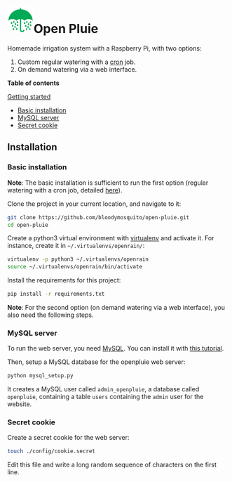 <h1><img src="./static/images/logo.png" width="60" height="60">Open Pluie</h1>

Homemade irrigation system with a Raspberry Pi, with two options:
1. Custom regular watering with a [cron](https://en.wikipedia.org/wiki/Cron) job.
2. On demand watering via a web interface.

**Table of contents**

[Getting started](#getting-started)
- [Basic installation](#basic-installation)
- [MySQL server](#mysql-server)
- [Secret cookie](#secret-cookie)

## Installation

### Basic installation

**Note**: The basic installation is sufficient to run the first option (regular watering with a cron job, detailed [here](#TODO)).

Clone the project in your current location, and navigate to it:
```bash
git clone https://github.com/bloodymosquito/open-pluie.git
cd open-pluie
```

Create a python3 virtual environment with [virtualenv](https://pypi.org/project/virtualenv/) and activate it. For instance, create it in `~/.virtualenvs/openrain/`:
```bash
virtualenv -p python3 ~/.virtualenvs/openrain
source ~/.virtualenvs/openrain/bin/activate
```

Install the requirements for this project:
```bash
pip install -r requirements.txt
```

**Note**: For the second option (on demand watering via a web interface), you also need the following steps.


### MySQL server

To run the web server, you need [MySQL](https://dev.mysql.com/doc/refman/8.0/en/installing.html). You can install it with [this tutorial](https://support.rackspace.com/how-to/installing-mysql-server-on-ubuntu/).

Then, setup a MySQL database for the openpluie web server:
```bash
python mysql_setup.py
```
It creates a MySQL user called `admin_openpluie`, a database called `openpluie`, containing a table `users` containing the `admin` user for the website.

### Secret cookie

Create a secret cookie for the web server:
```bash
touch ./config/cookie.secret
```

Edit this file and write a long random sequence of characters on the first line.
